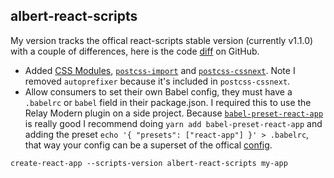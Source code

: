 ## albert-react-scripts

My version tracks the offical react-scripts stable version (currently v1.1.0) with a couple of differences, here is the code [diff](https://github.com/facebookincubator/create-react-app/compare/react-scripts@1.1.0...albertstill:albert-react-scripts) on GitHub.

- Added [CSS Modules](https://github.com/css-modules/css-modules), [`postcss-import`](https://github.com/postcss/postcss-import) and [`postcss-cssnext`](https://github.com/MoOx/postcss-cssnext). Note I removed `autoprefixer` because it's included in `postcss-cssnext`.
- Allow consumers to set their own Babel config, they must have a `.babelrc` or `babel` field in their package.json. I required this to use the Relay Modern plugin on a side project. Because [`babel-preset-react-app`](https://github.com/facebookincubator/create-react-app/tree/master/packages/babel-preset-react-app) is really good I recommend doing `yarn add babel-preset-react-app` and adding the preset `echo '{ "presets": ["react-app"] }' > .babelrc`, that way your config can be a superset of the offical [config](https://github.com/facebook/create-react-app/blob/react-scripts%401.1.0/packages/react-scripts/config/webpack.config.prod.js#L178).

`create-react-app --scripts-version albert-react-scripts my-app`
